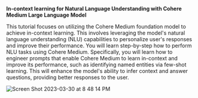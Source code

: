 **In-context learning for Natural Language Understanding with Cohere Medium Large Language Model**

This tutorial focuses on utilizing the Cohere Medium foundation model to achieve in-context learning. This involves leveraging the model's natural language understanding (NLU) capabilities to personalize user's responses and improve their performance. You will learn step-by-step how to perform NLU tasks using Cohere Medium. Specifically, you will learn how to engineer prompts that enable Cohere Medium to learn in-context and improve its performance, such as identifying named entities via few-shot learning. This will enhance the model's ability to infer context and answer questions, providing better responses to the user.

![Screen Shot 2023-03-30 at 8 48 14 PM](https://user-images.githubusercontent.com/11755966/229003092-756da4e0-6758-4c30-8bed-b3af986561c7.png)
